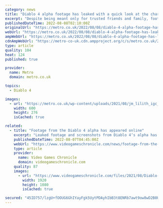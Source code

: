```yaml
---
category: news
title: "Diablo 4 alpha footage has leaked with a quick look at the character creator"
excerpt: "Despite being meant only for trusted friends and family, footage of the Diablo 4 alpha has leaked online anyway - if only briefly."
publishedDateTime: 2022-08-08T02:10:00Z
originalUrl: "https://metro.co.uk/2022/08/08/diablo-4-alpha-footage-has-leaked-with-a-look-at-the-character-creator-17144587/?ico=related-posts"
webUrl: "https://metro.co.uk/2022/08/08/diablo-4-alpha-footage-has-leaked-with-a-look-at-the-character-creator-17144587/?ico=related-posts"
ampWebUrl: "https://metro.co.uk/2022/08/08/diablo-4-alpha-footage-has-leaked-with-a-look-at-the-character-creator-17144587/amp/"
cdnAmpWebUrl: "https://metro-co-uk.cdn.ampproject.org/c/s/metro.co.uk/2022/08/08/diablo-4-alpha-footage-has-leaked-with-a-look-at-the-character-creator-17144587/amp/"
type: article
quality: 104
heat: 124
published: true

provider:
  name: Metro
  domain: metro.co.uk

topics:
  - Diablo 4

images:
  - url: "https://metro.co.uk/wp-content/uploads/2021/08/jm_lilith_igc_image2-2-fbe5.jpg?quality=90&strip=all&zoom=1&resize=600%2C276"
    width: 600
    height: 276
    isCached: true

related:
  - title: "Footage from the Diablo 4 alpha has appeared online"
    excerpt: "Leaked footage and screenshots from Diablo 4‘s alpha has appeared online. The footage, which was circulated on Twitter before being taken down (mirror here) was seemingly from the “friends and family” ..."
    publishedDateTime: 2022-08-07T04:45:00Z
    webUrl: "https://www.videogameschronicle.com/news/footage-from-the-diablo-4-alpha-has-appeared-online/"
    type: article
    provider:
      name: Video Games Chronicle
      domain: videogameschronicle.com
    quality: 87
    images:
      - url: "https://www.videogameschronicle.com/files/2021/08/Diablo-4-campfire.jpg"
        width: 1920
        height: 1080
        isCached: true

secured: "45ID757/lzgU+fOOUG6GhIYayFgk5UytPDAyhIbB3t8ENRb7awt9ow8wD2B0U8QuTuimSBTKG74VheYUd2qrULrO5bmwx8A4za4r1A9pbyr8EGBBCzxiv+L2246LgQCXG2X6JK52bOjm8GXqsWSeQbXGGjrV0uyCq6mrOK4Qj23F9MltDSImbR2kC+vxJcTx+OVzgY8qtN7hRsGJv0f6yv3EgZudWB2i3qUxDABCjV3yvOpPKFFDHgXdbQfi6OKOtvtxYY0BRNzdC8DIWB5auwO8gu0WZxUeX8hTEAv3kmAqC8ND+qCsX3nhv8mC4MeAxbWaZ92G716T09HMfdQxBM38okm2Kkb1J5TcqpnFYUY=;43cP6sc9ef6Ch35LFuYEBQ=="
---
```


